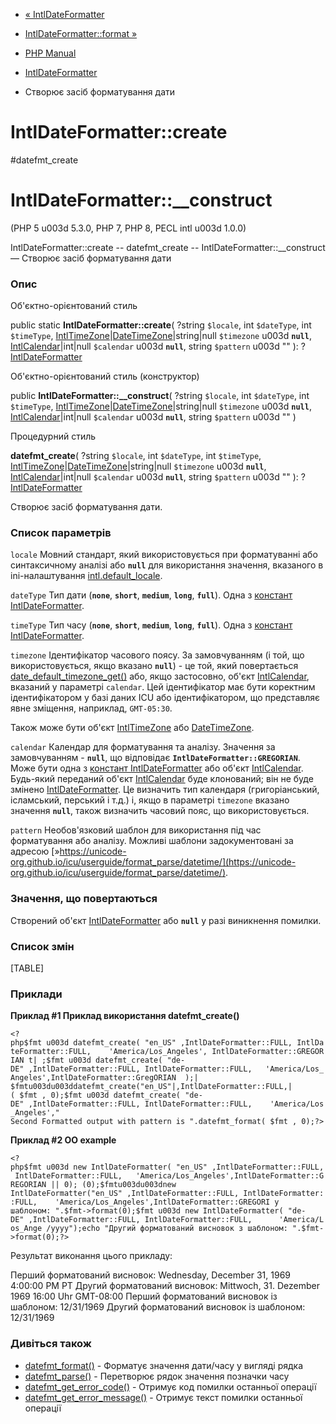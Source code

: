 - [« IntlDateFormatter](class.intldateformatter.md)
- [IntlDateFormatter::format »](intldateformatter.format.md)

- [PHP Manual](index.md)
- [IntlDateFormatter](class.intldateformatter.md)
- Створює засіб форматування дати

# IntlDateFormatter::create

#datefmt_create

# IntlDateFormatter::\_\_construct

(PHP 5 u003d 5.3.0, PHP 7, PHP 8, PECL intl u003d 1.0.0)

IntlDateFormatter::create -- datefmt_create --
IntlDateFormatter::\_\_construct — Створює засіб форматування дати

### Опис

Об'єктно-орієнтований стиль

public static **IntlDateFormatter::create**(
?string `$locale`,
int `$dateType`,
int `$timeType`,
[IntlTimeZone](class.intltimezone.md)\|[DateTimeZone](class.datetimezone.md)\|string\|null
`$timezone` u003d **`null`**,
[IntlCalendar](class.intlcalendar.md)\|int\|null `$calendar` u003d
**`null`**,
string `$pattern` u003d ""
): ?[IntlDateFormatter](class.intldateformatter.md)

Об'єктно-орієнтований стиль (конструктор)

public **IntlDateFormatter::\_\_construct**(
?string `$locale`,
int `$dateType`,
int `$timeType`,
[IntlTimeZone](class.intltimezone.md)\|[DateTimeZone](class.datetimezone.md)\|string\|null
`$timezone` u003d **`null`**,
[IntlCalendar](class.intlcalendar.md)\|int\|null `$calendar` u003d
**`null`**,
string `$pattern` u003d ""
)

Процедурний стиль

**datefmt_create**(
?string `$locale`,
int `$dateType`,
int `$timeType`,
[IntlTimeZone](class.intltimezone.md)\|[DateTimeZone](class.datetimezone.md)\|string\|null
`$timezone` u003d **`null`**,
[IntlCalendar](class.intlcalendar.md)\|int\|null `$calendar` u003d
**`null`**,
string `$pattern` u003d ""
): ?[IntlDateFormatter](class.intldateformatter.md)

Створює засіб форматування дати.

### Список параметрів

`locale`
Мовний стандарт, який використовується при форматуванні або синтаксичному
аналізі або **`null`** для використання значення, вказаного в
ini-налаштування
[intl.default_locale](intl.configuration.md#ini.intl.default-locale).

`dateType`
Тип дати (**`none`**, **`short`**, **`medium`**, **`long`**,
**`full`**). Одна з [констант
IntlDateFormatter](class.intldateformatter.md#intl.intldateformatter-constants).

`timeType`
Тип часу (**`none`**, **`short`**, **`medium`**, **`long`**,
**`full`**). Одна з [констант
IntlDateFormatter](class.intldateformatter.md#intl.intldateformatter-constants).

`timezone`
Ідентифікатор часового поясу. За замовчуванням (і той, що використовується,
якщо вказано **`null`**) - це той, який повертається
[date_default_timezone_get()](function.date-default-timezone-get.md)
або, якщо застосовно, об'єкт [IntlCalendar](class.intlcalendar.md),
вказаний у параметрі `calendar`. Цей ідентифікатор має бути
коректним ідентифікатором у базі даних ICU або ідентифікатором,
що представляє явне зміщення, наприклад, `GMT-05:30`.

Також може бути об'єкт [IntlTimeZone](class.intltimezone.md) або
[DateTimeZone](class.datetimezone.md).

`calendar`
Календар для форматування та аналізу. Значення за замовчуванням -
**`null`**, що відповідає **`IntlDateFormatter::GREGORIAN`**. Може
бути одна з [констант
IntlDateFormatter](class.intldateformatter.md#intl.intldateformatter-constants.calendartypes)
або об'єкт [IntlCalendar](class.intlcalendar.md). Будь-який переданий
об'єкт [IntlCalendar](class.intlcalendar.md) буде клонований; він не
буде змінено [IntlDateFormatter](class.intldateformatter.md). Це
визначить тип календаря (григоріанський, ісламський,
перський і т.д.) і, якщо в параметрі `timezone` вказано значення
**`null`**, також визначить часовий пояс, що використовується.

`pattern`
Необов'язковий шаблон для використання під час форматування або аналізу.
Можливі шаблони задокументовані за адресою
[»https://unicode-org.github.io/icu/userguide/format_parse/datetime/](https://unicode-org.github.io/icu/userguide/format_parse/datetime/).

### Значення, що повертаються

Створений об'єкт [IntlDateFormatter](class.intldateformatter.md) або
**`null`** у разі виникнення помилки.

### Список змін

[TABLE]

### Приклади

**Приклад #1 Приклад використання **datefmt_create()****

`<?php$fmt u003d datefmt_create( "en_US" ,IntlDateFormatter::FULL, IntlDateFormatter::FULL,    'America/Los_Angeles', IntlDateFormatter::GREGORIAN t| ;$fmt u003d datefmt_create( "de-DE" ,IntlDateFormatter::FULL, IntlDateFormatter::FULL,   'America/Los_Angeles',IntlDateFormatter::GregORIAN  );| $fmtu003du003ddatefmt_create("en_US"|,IntlDateFormatter::FULL,| ( $fmt , 0);$fmt u003d datefmt_create( "de-DE" ,IntlDateFormatter::FULL, IntlDateFormatter::FULL,    'America/Los_Angeles'," Second Formatted output with pattern is ".datefmt_format( $fmt , 0);?> `

**Приклад #2 OO example**

`<?php$fmt u003d new IntlDateFormatter( "en_US" ,IntlDateFormatter::FULL, IntlDateFormatter::FULL,   'America/Los_Angeles',IntlDateFormatter::GREGORIAN || 0); (0);$fmtu003du003dnew IntlDateFormatter("en_US" ,IntlDateFormatter::FULL, IntlDateFormatter::FULL,    'America/Los_Angeles',IntlDateFormatter::GREGORI y шаблоном: ".$fmt->format(0);$fmt u003d new IntlDateFormatter( "de-DE" ,IntlDateFormatter::FULL, IntlDateFormatter::FULL,      'America/Los_Ange /yyyy");echo "Другий форматований висновок з шаблоном: ".$fmt->format(0);?> `

Результат виконання цього прикладу:

Перший форматований висновок: Wednesday, December 31, 1969 4:00:00 PM PT
Другий форматований висновок: Mittwoch, 31. Dezember 1969 16:00 Uhr GMT-08:00
Перший форматований висновок із шаблоном: 12/31/1969
Другий форматований висновок із шаблоном: 12/31/1969

### Дивіться також

- [datefmt_format()](intldateformatter.format.md) - Форматує
значення дати/часу у вигляді рядка
- [datefmt_parse()](intldateformatter.parse.md) - Перетворює рядок
значення позначки часу
- [datefmt_get_error_code()](intldateformatter.geterrorcode.md) -
Отримує код помилки останньої операції
- [datefmt_get_error_message()](intldateformatter.geterrormessage.md) -
Отримує текст помилки останньої операції
